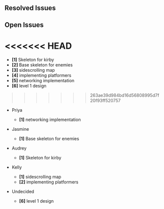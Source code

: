 ## Resolved Issues ##

## Open Issues ##
<<<<<<< HEAD
=======
- **[1]** Skeleton for kirby
- **[2]** Base skeleton for enemies
- **[3]** sidescrolling map
- **[4]** implementing platformers
- **[5]** networking implementation
- **[6]** level 1 design
>>>>>>> 263ae39d984bd16d56808995d7f20f93ff520757

- Priya
	- **[1]** networking implementation

- Jasmine
	- **[1]** Base skeleton for enemies

- Audrey
	- **[1]** Skeleton for kirby

- Kelly
	- **[1]** sidescrolling map
	- **[2]** implementing platformers

- Undecided
	- **[6]** level 1 design